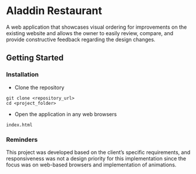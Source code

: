# Aladdin Restaurant

A web application that showcases visual ordering for improvements on the existing website and allows the owner to easily review, compare, and provide constructive feedback regarding the design changes. 

## Getting Started

### Installation
* Clone the repository
```
git clone <repository_url>
cd <project_folder>
```
* Open the application in any web browsers 
```
index.html
```

### Reminders
This project was developed based on the client’s specific requirements, and responsiveness was not a design priority for this implementation since the focus was on web-based browsers and implementation of animations. 

